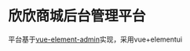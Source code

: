 # 欣欣商城后台管理平台

平台基于[vue-element-admin](https://panjiachen.github.io/vue-element-admin)实现，采用vue+elementui

